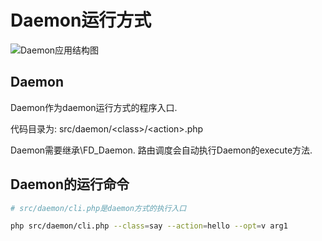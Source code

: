 # Daemon运行方式

![Daemon应用结构图](http://static-cdn.tec-inf.com/post-img/0005.ice-core-func-runner-daemon.png)

## Daemon

Daemon作为daemon运行方式的程序入口.

代码目录为: src/daemon/&lt;class&gt;/&lt;action&gt;.php

Daemon需要继承\FD_Daemon. 路由调度会自动执行Daemon的execute方法.

## Daemon的运行命令

```bash
# src/daemon/cli.php是daemon方式的执行入口

php src/daemon/cli.php --class=say --action=hello --opt=v arg1
```
